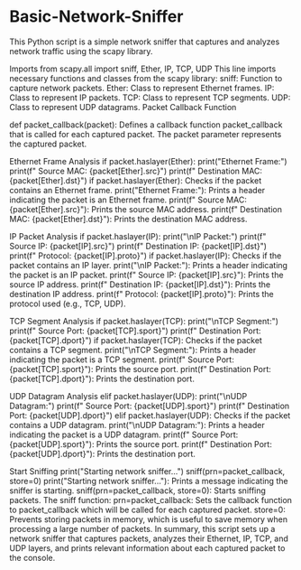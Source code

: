 # Basic-Network-Sniffer
This Python script is a simple network sniffer that captures and analyzes network traffic using the scapy library. 

Imports
from scapy.all import sniff, Ether, IP, TCP, UDP
This line imports necessary functions and classes from the scapy library:
sniff: Function to capture network packets.
Ether: Class to represent Ethernet frames.
IP: Class to represent IP packets.
TCP: Class to represent TCP segments.
UDP: Class to represent UDP datagrams.
Packet Callback Function

def packet_callback(packet):
Defines a callback function packet_callback that is called for each captured packet. The packet parameter represents the captured packet.

Ethernet Frame Analysis
if packet.haslayer(Ether):
        print("Ethernet Frame:")
        print(f"  Source MAC: {packet[Ether].src}")
        print(f"  Destination MAC: {packet[Ether].dst}")
if packet.haslayer(Ether): Checks if the packet contains an Ethernet frame.
print("Ethernet Frame:"): Prints a header indicating the packet is an Ethernet frame.
print(f" Source MAC: {packet[Ether].src}"): Prints the source MAC address.
print(f" Destination MAC: {packet[Ether].dst}"): Prints the destination MAC address.

IP Packet Analysis
if packet.haslayer(IP):
        print("\nIP Packet:")
        print(f"  Source IP: {packet[IP].src}")
        print(f"  Destination IP: {packet[IP].dst}")
        print(f"  Protocol: {packet[IP].proto}")
if packet.haslayer(IP): Checks if the packet contains an IP layer.
print("\nIP Packet:"): Prints a header indicating the packet is an IP packet.
print(f" Source IP: {packet[IP].src}"): Prints the source IP address.
print(f" Destination IP: {packet[IP].dst}"): Prints the destination IP address.
print(f" Protocol: {packet[IP].proto}"): Prints the protocol used (e.g., TCP, UDP).

TCP Segment Analysis
if packet.haslayer(TCP):
            print("\nTCP Segment:")
            print(f"  Source Port: {packet[TCP].sport}")
            print(f"  Destination Port: {packet[TCP].dport}")
if packet.haslayer(TCP): Checks if the packet contains a TCP segment.
print("\nTCP Segment:"): Prints a header indicating the packet is a TCP segment.
print(f" Source Port: {packet[TCP].sport}"): Prints the source port.
print(f" Destination Port: {packet[TCP].dport}"): Prints the destination port.

UDP Datagram Analysis
elif packet.haslayer(UDP):
            print("\nUDP Datagram:")
            print(f"  Source Port: {packet[UDP].sport}")
            print(f"  Destination Port: {packet[UDP].dport}")
elif packet.haslayer(UDP): Checks if the packet contains a UDP datagram.
print("\nUDP Datagram:"): Prints a header indicating the packet is a UDP datagram.
print(f" Source Port: {packet[UDP].sport}"): Prints the source port.
print(f" Destination Port: {packet[UDP].dport}"): Prints the destination port.

Start Sniffing
print("Starting network sniffer...")
sniff(prn=packet_callback, store=0)
print("Starting network sniffer..."): Prints a message indicating the sniffer is starting.
sniff(prn=packet_callback, store=0): Starts sniffing packets. The sniff function:
prn=packet_callback: Sets the callback function to packet_callback which will be called for each captured packet.
store=0: Prevents storing packets in memory, which is useful to save memory when processing a large number of packets.
In summary, this script sets up a network sniffer that captures packets, analyzes their Ethernet, IP, TCP, and UDP layers, and prints relevant information about each captured packet to the console.
